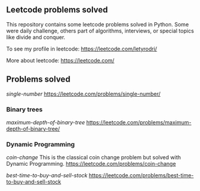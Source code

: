 Leetcode problems solved
------------------------

This repository contains some leetcode problems solved in Python. Some were daily challenge, others part of algorithms, interviews, or special topics like divide and conquer.

To see my profile in leetcode: https://leetcode.com/letyrodri/

More about leetcode: https://leetcode.com/

## Problems solved

_single-number_
https://leetcode.com/problems/single-number/

### Binary trees

_maximum-depth-of-binary-tree_
https://leetcode.com/problems/maximum-depth-of-binary-tree/

### Dynamic Programming

_coin-change_
This is the classical coin change problem but solved with Dynamic Programming.
https://leetcode.com/problems/coin-change

_best-time-to-buy-and-sell-stock_
https://leetcode.com/problems/best-time-to-buy-and-sell-stock
